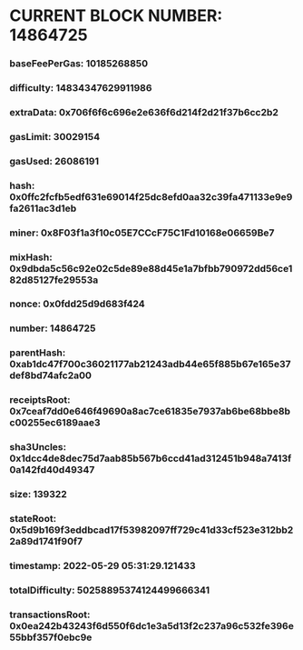 # CURRENT BLOCK NUMBER: 14864725

### baseFeePerGas: 10185268850
### difficulty: 14834347629911986
### extraData: 0x706f6f6c696e2e636f6d214f2d21f37b6cc2b2
### gasLimit: 30029154
### gasUsed: 26086191
### hash: 0x0ffc2fcfb5edf631e69014f25dc8efd0aa32c39fa471133e9e9fa2611ac3d1eb
### miner: 0x8F03f1a3f10c05E7CCcF75C1Fd10168e06659Be7
### mixHash: 0x9dbda5c56c92e02c5de89e88d45e1a7bfbb790972dd56ce182d85127fe29553a
### nonce: 0x0fdd25d9d683f424
### number: 14864725
### parentHash: 0xab1dc47f700c36021177ab21243adb44e65f885b67e165e37def8bd74afc2a00
### receiptsRoot: 0x7ceaf7dd0e646f49690a8ac7ce61835e7937ab6be68bbe8bc00255ec6189aae3
### sha3Uncles: 0x1dcc4de8dec75d7aab85b567b6ccd41ad312451b948a7413f0a142fd40d49347
### size: 139322
### stateRoot: 0x5d9b169f3eddbcad17f53982097ff729c41d33cf523e312bb22a89d1741f90f7
### timestamp: 2022-05-29 05:31:29.121433
### totalDifficulty: 50258895374124499666341
### transactionsRoot: 0x0ea242b43243f6d550f6dc1e3a5d13f2c237a96c532fe396e55bbf357f0ebc9e
